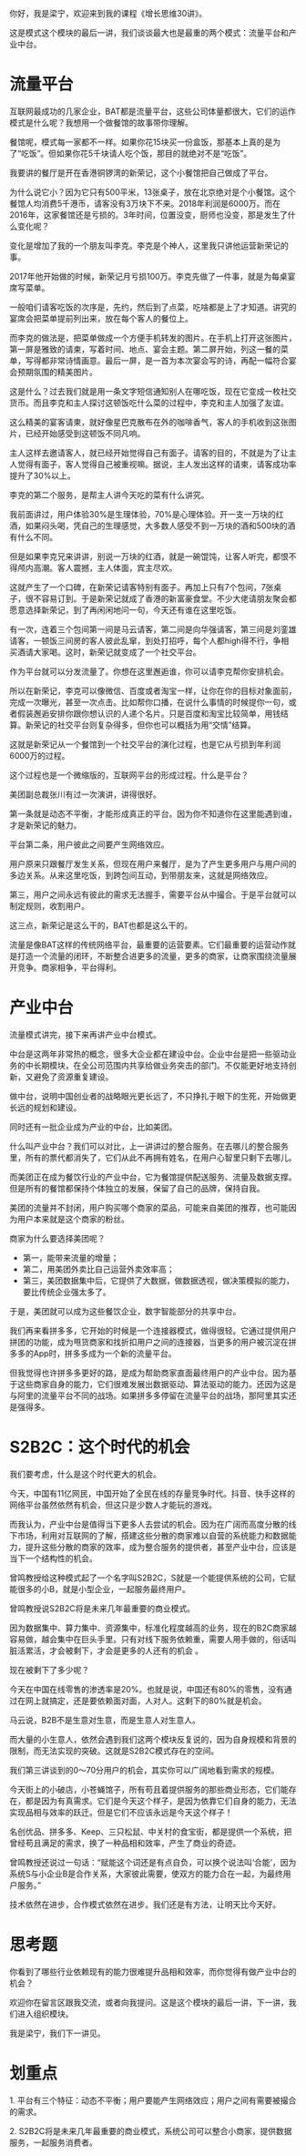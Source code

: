 你好，我是梁宁，欢迎来到我的课程《增长思维30讲》。

这是模式这个模块的最后一讲，我们谈谈最大也是最重的两个模式：流量平台和产业中台。

流量平台
====

互联网最成功的几家企业，BAT都是流量平台，这些公司体量都很大，它们的运作模式是什么呢？我想用一个做餐馆的故事带你理解。

餐馆呢，模式每一家都不一样。如果你花15块买一份盒饭，那基本上真的是为了“吃饭”。但如果你花5千块请人吃个饭，那目的就绝对不是“吃饭”。

我要讲的餐厅是开在香港铜锣湾的新荣记，这个小餐馆把自己做成了平台。

为什么说它小？因为它只有500平米，13张桌子，放在北京绝对是个小餐馆。这个餐馆人均消费5千港币，请客没有3万块下不来。2018年利润是6000万。而在2016年，这家餐馆还是亏损的。3年时间，位置没变，厨师也没变，那是发生了什么变化呢？

变化是增加了我的一个朋友叫李克。李克是个神人，这里我只讲他运营新荣记的事。

2017年他开始做的时候，新荣记月亏损100万。李克先做了一件事，就是为每桌宴席写菜单。

一般咱们请客吃饭的次序是，先约，然后到了点菜，吃啥都是上了才知道。讲究的宴席会把菜单提前列出来，放在每个客人的餐位上。

而李克的做法是，把菜单做成一个方便手机转发的图片。在手机上打开这张图片，第一屏是雅致的请柬，写着时间、地点、宴会主题。第二屏开始，列这一餐的菜单，写得都非常诗情画意。最后一屏，是一首为本次宴会写的诗，再配一幅符合宴会预期氛围的精美图片。

这是什么？过去我们就是用一条文字短信通知别人在哪吃饭，现在它变成一枚社交货币。而且李克和主人探讨这顿饭吃什么菜的过程中，李克和主人加强了友谊。

这么精美的宴客请柬，就好像星巴克散布在外的咖啡香气，客人的手机收到这张图片，已经开始感受到这顿饭不同凡响。

主人这样去邀请客人，就已经开始觉得自己有面子。请客的目的，不就是为了让主人觉得有面子，客人觉得自己被重视嘛。据说，主人发出这样的请柬，请客成功率提升了30%以上。

李克的第二个服务，是帮主人讲今天吃的菜有什么讲究。

我前面讲过，用户体验30%是生理体验，70%是心理体验。开一支一万块的红酒，如果闷头喝，凭自己的生理感觉，大多数人感受不到一万块的酒和500块的酒有什么不同。

但是如果李克兄来讲讲，别说一万块的红酒，就是一碗馄饨，让客人听完，都恨不得颅内高潮。客人震撼，主人体面，宾主尽欢。

这就产生了一个口碑，在新荣记请客特别有面子。再加上只有7个包间，7张桌子，很不容易订到。于是新荣记就成了香港的新富豪食堂。不少大佬请朋友聚会都愿意选择新荣记，到了再闲闲地问一句，今天还有谁在这里吃饭。

有一次，连着三个包间第一间是马云请客，第二间是向华强请客，第三间是刘銮雄请客，一顿饭三间房的客人彼此乱窜，到处打招呼，每个人都high得不行，争相买酒请大家喝。这时，新荣记就变成了一个社交平台。

作为平台就可以分发流量了。你想在这里邂逅谁，你可以请李克帮你安排机会。

所以在新荣记，李克可以像微信、百度或者淘宝一样，让你在你的目标对象面前，完成一次曝光，甚至一次点击。比如帮你口播，在说什么事情的时候提你一句，或者假装邂逅安排你跟你想认识的人递个名片。只是百度和淘宝比较简单，用钱结算。新荣记的社交平台则复杂得多，但你也可以概括为用“交情”结算。

这就是新荣记从一个餐馆到一个社交平台的演化过程，也是它从亏损到年利润6000万的过程。

这个过程也是一个微缩版的，互联网平台的形成过程。什么是平台？

美团副总裁张川有过一次演讲，讲得很好。

第一条就是动态不平衡，才能形成真正的平台。因为你不知道你在这里能遇到谁，才是新荣记的魅力。

平台第二条，用户彼此之间要产生网络效应。

用户原来只跟餐厅发生关系，但现在用户来餐厅，是为了产生更多用户与用户间的多边关系。从来这里吃饭，到跨包间互动，到带朋友来，这就是网络效应。

第三，用户之间永远有彼此的需求无法握手，需要平台从中撮合。于是平台就可以制定规则，收割用户。

这三点，新荣记是这么干的，BAT也都是这么干的。

流量是像BAT这样的传统网络平台，最重要的运营要素。它们最重要的运营动作就是打造一个流量的闭环，不断整合进更多的流量，更多的商家，让商家围绕流量展开竞争。商家相争，平台得利。

产业中台
====

流量模式讲完，接下来再讲产业中台模式。

中台是这两年非常热的概念，很多大企业都在建设中台。企业中台是把一些驱动业务的中长期模块，在全公司范围内共享给做业务突击的部门。不仅能更好地支持创新，又避免了资源重复建设。

做中台，说明中国创业者的战略眼光更长远了，不只挣扎于眼下的生死，开始做更长远的规划和建设。

同时还有一批企业成为产业的中台，比如美团。

什么叫产业中台？我们可以对比，上一讲讲过的整合服务。在去哪儿的整合服务里，所有的票代都消失了，它们从此不再拥有姓名，在用户心智里只剩下去哪儿。

而美团正在成为餐饮行业的产业中台，它为餐馆提供配送服务、流量及数据支撑。但是所有的餐馆都保持个体独立的发展，保留了自己的品牌，保持自我。

美团的流量并不封闭，用户购买哪个商家的菜品，可能来自美团的推荐，也可能因为用户本来就是这个商家的粉丝。

商家为什么要选择美团呢？

*   第一，能带来流量的增量；
*   第二，用美团外卖比自己运营外卖效率高；
*   第三，美团数据集中后，它提供了大数据，做数据透视，做决策模拟的能力，要比传统企业强太多了。

于是，美团就可以成为这些餐饮企业，数字智能部分的共享中台。

我们再来看拼多多，它开始的时候是一个连接器模式，做得很轻。它通过提供用户拼团的功能，成为甩货商家和找折扣用户之间的连接器，当更多的用户被沉淀在拼多多的App时，拼多多成为一个新的流量平台。

但我觉得也许拼多多更好的路，是成为帮助商家直面最终用户的产业中台。因为基于这些商家自身的能力，它们很难发展出数据驱动、算法驱动的能力。还因为这是与阿里的流量平台不同的战场。如果拼多多停留在流量平台的战场，那阿里其实还是强得多。

S2B2C：这个时代的机会
=============

我们要考虑，什么是这个时代更大的机会。

今天，中国有11亿网民，中国开始了全民在线的存量竞争时代。抖音、快手这样的网络平台虽然依然有机会，但这只是少数人才能玩的游戏。

而我认为，产业中台是值得当下更多人去尝试的机会。因为在广阔而高度分散的线下市场，利用对互联网的了解，搭建这些分散的商家难以自营的系统能力和数据能力，提升这些分散的商家的效率，成为整合服务的提供者，甚至产业中台，应该是当下一个结构性的机会。

曾鸣教授给这种模式起了一个名字叫S2B2C，S就是一个能提供系统的公司，它赋能很多的小B，就是小型企业，一起服务最终用户。

曾鸣教授说S2B2C将是未来几年最重要的商业模式。

因为数据集中、算力集中、资源集中，标准化程度越高的业务，现在的B2C商家越容易做，越会集中在巨头手里。只有对线下服务依赖重，需要人用手做的，俗话叫脏活累活，才会被剩下，才会是更多的人还有的机会 。

现在被剩下了多少呢？

今天在中国在线零售的渗透率是20%。也就是说，中国还有80%的零售，没有通过在网上就搞定，还是要依赖面对面，人对人。这剩下的80%就是机会。

马云说，B2B不是生意对生意，而是生意人对生意人。

而大量的小生意人，依然会遇到我们这两个模块反复说的，因为自身规模和背景的限制，而无法实现的突破。这就是S2B2C模式存在的空间。

我们第三讲谈到的0～70分用户的机会，其实你可以广阔地看到需求的规模。

今天街上的小破店，小苍蝇馆子，所有苟且着提供服务的那些商业形态，它们能存在，都是因为有真需求。它们是今天这个样子，是因为依靠它们自身的能力，无法实现品相与效率的跃迁。但是它们不应该永远是今天这个样子！

名创优品、拼多多、Keep、三只松鼠、中关村的食宝街，都是提供一个系统，把曾经苟且满足的需求，换了一种品相和效率，产生了商业的奇迹。

曾鸣教授还说过一句话：“赋能这个词还是有点自负，可以换个说法叫‘合能’，因为系统S与小企业B是合作关系，大家彼此需要，使双方的能力合在一起，为最终用户服务。”

技术依然在进步，合作模式依然在进步。我们还是有方法，让明天比今天好。

思考题
===

你看到了哪些行业依赖现有的能力很难提升品相和效率，而你觉得有做产业中台的机会？

欢迎你在留言区跟我交流，或者向我提问。这是这个模块的最后一讲，下一讲，我们进入组织模块。

我是梁宁，我们下一讲见。

划重点
===

1\. 平台有三个特征：动态不平衡；用户要能产生网络效应；用户之间有需要被撮合的需求。

2\. S2B2C将是未来几年最重要的商业模式，系统公司可以整合小商家，提供数据服务，一起服务消费者。
